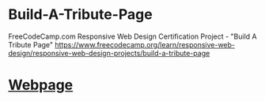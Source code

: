 # Build-A-Tribute-Page
FreeCodeCamp.com Responsive Web Design Certification Project - "Build A Tribute Page"
https://www.freecodecamp.org/learn/responsive-web-design/responsive-web-design-projects/build-a-tribute-page

# [Webpage](https://mohamedelfal.github.io/freecodecamp-Responsive-Web-Design/1-Build-a-Tribute-Page/)
